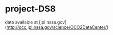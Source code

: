 # project-DS8

data available at [jpl.nasa.gov] (http://oco.jpl.nasa.gov/science/OCO2DataCenter/)


